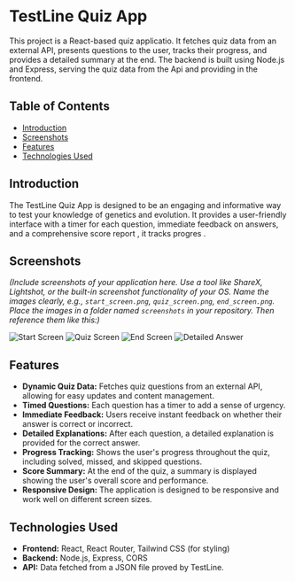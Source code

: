 # TestLine Quiz App

This project is a React-based quiz applicatio. It fetches quiz data from an external API, presents questions to the user, tracks their progress, and provides a detailed summary at the end.  The backend is built using Node.js and Express, serving the quiz data from the Api and providing in the frontend.

## Table of Contents

- [Introduction](#introduction)
- [Screenshots](#screenshots)
- [Features](#features)
- [Technologies Used](#technologies-used)

## Introduction

The TestLine Quiz App is designed to be an engaging and informative way to test your knowledge of genetics and evolution.  It provides a user-friendly interface with a timer for each question, immediate feedback on answers, and a comprehensive score report , it tracks progres .

## Screenshots

*(Include screenshots of your application here.  Use a tool like ShareX, Lightshot, or the built-in screenshot functionality of your OS.  Name the images clearly, e.g., `start_screen.png`, `quiz_screen.png`, `end_screen.png`.  Place the images in a folder named `screenshots` in your repository. Then reference them like this:)*

![Start Screen](./screenshots/start_screen.png)
![Quiz Screen](./screenshots/quiz_screen.png)
![End Screen](./screenshots/end_screen.png)
![Detailed Answer](./screenshots/detailed_answer.png)

## Features

- **Dynamic Quiz Data:** Fetches quiz questions from an external API, allowing for easy updates and content management.
- **Timed Questions:** Each question has a timer to add a sense of urgency.
- **Immediate Feedback:**  Users receive instant feedback on whether their answer is correct or incorrect.
- **Detailed Explanations:** After each question, a detailed explanation is provided for the correct answer.
- **Progress Tracking:** Shows the user's progress throughout the quiz, including solved, missed, and skipped questions.
- **Score Summary:**  At the end of the quiz, a summary is displayed showing the user's overall score and performance.
- **Responsive Design:** The application is designed to be responsive and work well on different screen sizes.

## Technologies Used

- **Frontend:** React, React Router, Tailwind CSS (for styling)
- **Backend:** Node.js, Express, CORS
- **API:** Data fetched from a JSON file proved by TestLine.

